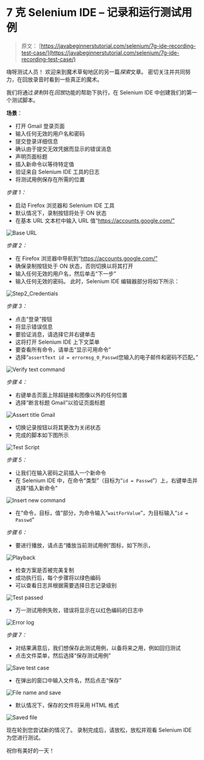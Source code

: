 # 7 克 Selenium IDE – 记录和运行测试用例

> 原文： [https://javabeginnerstutorial.com/selenium/7g-ide-recording-test-case/](https://javabeginnerstutorial.com/selenium/7g-ide-recording-test-case/)

嗨呀测试人员！ 欢迎来到魔术草甸地区的另一篇*探索*文章。 密切关注并共同努力，在回放录音时看到一些真正的魔术。

我们将通过*录制*并在*回放*功能的帮助下执行，在 Selenium IDE 中创建我们的第一个测试脚本。

**场景**：

*   打开 Gmail 登录页面
*   输入任何无效的用户名和密码
*   提交登录详细信息
*   确认由于提交无效凭据而显示的错误消息
*   声明页面标题
*   插入新命令以等待特定值
*   验证来自 Selenium IDE 工具的日志
*   将测试用例保存在所需的位置

*步骤 1：*

*   启动 Firefox 浏览器和 Selenium IDE 工具
*   默认情况下，录制按钮将处于 ON 状态
*   在基本 URL 文本栏中输入 URL 值“https://accounts.google.com/”

![Base URL](img/9725aad7e5acea035e3a0b30894a3f29.png)

*步骤 2：*

*   在 Firefox 浏览器中导航到“https://accounts.google.com/”
*   确保录制按钮处于 ON 状态，否则切换以将其打开
*   输入任何无效的用户名，然后单击“下一步”
*   输入任何无效的密码。 此时，Selenium IDE 编辑器部分将如下所示：

![Step2_Credentials](img/a0a20da324d16f2a7c8ad3f3d0361b80.png)

*步骤 3：*

*   点击“登录”按钮
*   将显示错误信息
*   要验证消息，请选择它并右键单击
*   这将打开 Selenium IDE 上下文菜单
*   要查看所有命令，请单击“显示可用命令”
*   选择“`assertText id = errormsg_0_Passwd`您输入的电子邮件和密码不匹配。” 

![Verify text command](img/782c2eeb0cb8f56ebfdcbbe3d947598a.png)

*步骤 4：*

*   右键单击页面上除超链接和图像以外的任何位置
*   选择“断言标题 Gmail”以验证页面标题

![Assert title Gmail](img/48e5348b21ae059bada6b0b0419721d0.png)

*   切换记录按钮以将其更改为关闭状态
*   完成的脚本如下图所示

![Test Script](img/5e6a31e752f4393906936f5e686f5d93.png)

*步骤 5：*

*   让我们在输入密码之前插入一个新命令
*   在 Selenium IDE 中，在命令“类型”（目标为“`id = Passwd`”）上，右键单击并选择“插入新命令”

![Insert new command](img/ff673444f1118facef442f798cd01e99.png)    

*   在“命令，目标，值”部分，为命令输入“`waitForValue`”，为目标输入“`id = Passwd`”

*步骤 6：*

*   要进行播放，请点击“播放当前测试用例”图标，如下所示，

![Playback](img/e796bffcf63d7e1e6fb50bf254b7f005.png)

*   检查方案是否被完美复制
*   成功执行后，每个步骤将以绿色编码
*   可以查看日志并根据需要选择日志记录级别

![Test passed](img/17c5da7cbfac9fe7abeda1ead9574615.png)

*   万一测试用例失败，错误将显示在以红色编码的日志中

![Error log](img/cd866f525734ebc7eb5d07a2132f8acc.png)

*步骤 7：*

*   对结果满意后，我们想保存此测试用例，以备将来之用，例如回归测试
*   点击文件菜单，然后选择“保存测试用例”

![Save test case](img/0a0c6b09289a4d4a70e017a09581fac5.png)

*   在弹出的窗口中输入文件名，然后点击“保存”

![File name and save](img/2311098dd6de3b2a67096ee107f77ccb.png)

*   默认情况下，保存的文件将采用 HTML 格式

![Saved file](img/b27ff723403e27e71617e509ff51fd85.png)

现在轮到您尝试新的情况了。 录制完成后，请放松，放松并观看 Selenium IDE 为您进行测试。

祝你有美好的一天！

